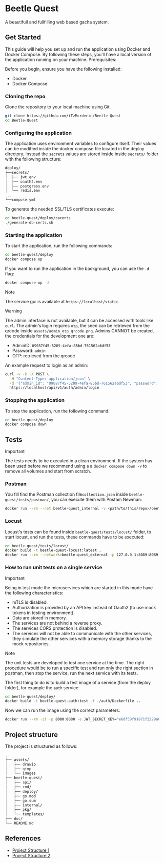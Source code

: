 # Beetle Quest

A beautifull and fullfilling web based gacha system.

## Get Started

This guide will help you set up and run the application using Docker and Docker Compose. By following these steps, you'll have a local version of the application running on your machine.
Prerequisites:

Before you begin, ensure you have the following installed:

- Docker
- Docker Compose

### Cloning the repo

Clone the repository to your local machine using Git.

```bash
git clone https://github.com/iTzMorderin/Beetle-Quest
cd Beetle-Quest
```

### Configuring the application

The application uses environment variables to configure itself. Their values can be modified inside the docker compose file located in the deploy directory. Instead the `secrets` values are stored inside inside `secrets/` folder with the following structure:

```bash
deploy/
├──secrets/
│  ├── jwt.env
│  ├── oauth2.env
│  ├── postgress.env
│  └── redis.env
...
└──compose.yml
```

To generate the needed SSL/TLS certificates execute:

```bash
cd beetle-quest/deploy/cacerts
./generate-db-certs.sh
```

### Starting the application

To start the application, run the following commands:

```bash
cd beetle-quest/deploy
docker compose up
```

If you want to run the application in the background, you can use the `-d` flag:

```bash
docker compose up -d
```

> [!NOTE]
> The service gui is available at `https://localhost/static`.

> [!WARNING]
> The admin interface is not available, but it can be accessed with tools like `curl`. The admin's
> login requires `otp`, the seed can be retrieved from the qrcode inside `assets/admin_otp_qrcode.png`.
> Admins CANNOT be created, the credentials for the development one are:
>
> - AdminID: `09087f45-5209-4efa-85bd-761562a6df53`
> - Password: `admin`
> - OTP: retrieved from the qrcode

An example request to login as an admin:

```bash
curl -v -k -X POST \
  -H "Content-Type: application/json" \
  -d '{"admin_id": "09087f45-5209-4efa-85bd-761562a6df53", "password": "admin", "otp_code": "<OTP_CODE>"}' \
  https://localhost/api/v1/auth/admin/login
```

### Stopping the application

To stop the application, run the following command:

```bash
cd beetle-quest/deploy
docker compose down
```

## Tests

> [!IMPORTANT]
> The tests needs to be executed in a clean environment. If the system has been used before we recommend using a
> a `docker compose down -v` to remove all volumes and start from scratch.

### Postman

You fill find the Postman collection file`collection.json` inside `beetle-quest/tests/postman/`, you can execute them with Postam Newman:

```sh
docker run --rm --net beetle-quest_internal -v <path/to/this/repo>/beetle-quest/tests/postman/collection.json:/collection.json postman/newman run /collection.json --insecure --color on
```

### Locust

Locust's tests can be found inside `beetle-quest/tests/locust/` folder, to start locust, and run the tests, these commands have to be executed:

```sh
cd beetle-quest/tests/locust/
docker build -t beetle-quest-locust:latest .
docker run --rm --network=beetle-quest_external -p 127.0.0.1:8089:8089 beetle-quest-locust:latest
```

### How to run unit tests on a single service

> [!IMPORTANT]
> Being in test mode the microservices which are started in this mode have the following characteristics:
>
> - mTLS is disabled.
> - Authorization is provided by an API key instead of Oauth2 (to use mock tokens in testing environment).
> - Data are stored in memory.
> - The services are not behind a reverse proxy.
> - The services CORS protection is disabled.
> - The services will not be able to communicate with the other services, they simulate the other services with a memory storage thanks to the mock repositories.

> [!NOTE]
> The unit tests are developed to test one service at the time. The right procedure would be to run a specific test and
> run only the right section in postman, then stop the service, run the next service with its tests.

The first thing to do is to build a test image of a service (from the deploy folder), for example the `auth` service:

```sh
cd beetle-quest/deploy/
docker build -t beetle-quest-auth:test -f ./auth/Dockerfile ..
```

Now we can run the image using the correct parameters:

```sh
docker run --rm -it -p 8080:8080 -e JWT_SECRET_KEY="e6df59f91871f2229a0296c6b5ffaf44cef6af30cd05057857b9f0a74b0d28c1" beetle-quest-auth:test
```

## Project structure

The project is structured as follows:

```bash
.
├── assets/
│   ├── drawio
│   ├── gimp
│   └── images
├── beetle-quest/
│   ├── api/
│   ├── cmd/
│   ├── deploy/
│   ├── go.mod
│   ├── go.sum
│   ├── internal/
│   ├── pkg/
│   └── templates/
├── doc/
└── README.md
```

## References

- [Project Structure 1](https://betterprogramming.pub/how-are-you-structuring-your-go-microservices-a355d6293932)
- [Project Structure 2](https://gochronicles.com/project-structure/)
